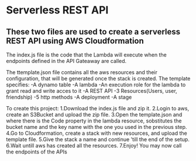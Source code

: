 # Serverless REST API
## These two files are used to create a serverless REST API using AWS Cloudformation

The index.js file is the code that the Lambda will execute when the endpoints defined in the API Gateaway are called.

The ttemplate.json file contains all the aws resources and their configuration, that will be generated once the stack is created. The template specifies:
-A dynamo table
-A lambda
-An execution role for the lambda to grant read and write acces to it
-A REST API
-3 Resources(Users, user, friendship)
-5 http methods
-A deployment
-A stage

To create this project:
1.Download the index.js file and zip it.
2.Login to aws, create an S3Bucket and upload the zip file.
3.Open the template.json and where there is the Code property in the lambda resource, sobstitutes the bucket name and the key name with the one you used in the previous step.
4.Go to Cloudformation, create a stack with new resources, and upload the template file.
5.Give the stack a name and continue 'till the end of the setup.
6.Wait untill aws has created all the resources.
7.Enjoy! You may now call the endpoints of the APIs
